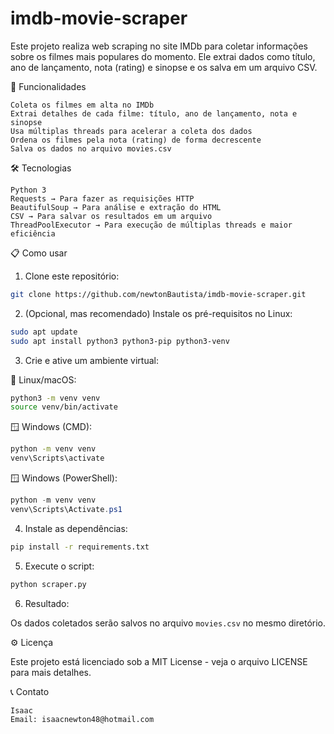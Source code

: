 # imdb-movie-scraper

Este projeto realiza web scraping no site IMDb para coletar informações sobre os filmes mais populares do momento. Ele extrai dados como título, ano de lançamento, nota (rating) e sinopse e os salva em um arquivo CSV.


🚀 Funcionalidades

    Coleta os filmes em alta no IMDb
    Extrai detalhes de cada filme: título, ano de lançamento, nota e sinopse
    Usa múltiplas threads para acelerar a coleta dos dados
    Ordena os filmes pela nota (rating) de forma decrescente
    Salva os dados no arquivo movies.csv


🛠️ Tecnologias

    Python 3
    Requests → Para fazer as requisições HTTP
    BeautifulSoup → Para análise e extração do HTML
    CSV → Para salvar os resultados em um arquivo
    ThreadPoolExecutor → Para execução de múltiplas threads e maior eficiência


📋 Como usar

1. Clone este repositório:

```bash
git clone https://github.com/newtonBautista/imdb-movie-scraper.git
```

2. (Opcional, mas recomendado) Instale os pré-requisitos no Linux:

```bash
sudo apt update
sudo apt install python3 python3-pip python3-venv
```

3. Crie e ative um ambiente virtual:

🐧 Linux/macOS:

```bash
python3 -m venv venv
source venv/bin/activate
```

🪟 Windows (CMD):

```cmd
python -m venv venv
venv\Scripts\activate
```

🪟 Windows (PowerShell):

```powershell
python -m venv venv
venv\Scripts\Activate.ps1
```

4. Instale as dependências:

```bash
pip install -r requirements.txt
```

5. Execute o script:

```bash
python scraper.py
```

6. Resultado:

Os dados coletados serão salvos no arquivo `movies.csv` no mesmo diretório.
   

⚙️ Licença

Este projeto está licenciado sob a MIT License - veja o arquivo LICENSE para mais detalhes.


📞 Contato

    Isaac
    Email: isaacnewton48@hotmail.com

